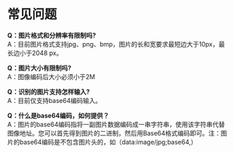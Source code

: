 # 常见问题

**Q：图片格式和分辨率有限制吗?**  
A：目前图片格式支持jpg、png、bmp，图片的长和宽要求最短边大于10px，最长边小于2048 px。

**Q：图片大小有限制吗?**  
A：图像编码后大小必须小于2M

**Q：识别的图片支持怎样输入?**  
A：目前仅支持base64编码输入。

**Q：什么是base64编码，如何提供？**  
A：图片的base64编码指将一副图片数据编码成一串字符串，使用该字符串代替图像地址。您可以首先得到图片的二进制，然后用Base64格式编码即可。注：图片的base64编码是不包含图片头的，如（data:image/jpg;base64,）
